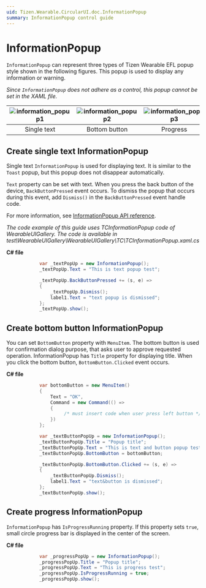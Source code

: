 ```yaml
---
uid: Tizen.Wearable.CircularUI.doc.InformationPopup
summary: InformationPopup control guide
---
```


# InformationPopup
`InformationPopup` can represent three types of Tizen Wearable EFL popup style shown in the following figures. This popup is used to display any information or warning.

*Since `InformationPopup` does not adhere as a control, this popup cannot be set in the XAML file.*

| ![information_popup1](data/information_popup1.png)| ![information_popup2](data/information_popup2.png) | ![information_popup3](data/information_popup3.png) |
|:---------:|:-----------:|:------:|
|Single text|Bottom button|Progress|

## Create single text InformationPopup
Single text `InformationPopup` is used for displaying text. It is similar to the `Toast` popup, but this popup does not disappear automatically.

 `Text` property can be set with text. When you press the back button of the device, `BackButtonPressed` event occurs. To dismiss the popup that occurs during this event, add `Dismiss()` in the `BackButtonPressed` event handle code.

For more information, see [InformationPopup  API reference](https://samsung.github.io/Tizen.CircularUI/api/Tizen.Wearable.CircularUI.Forms.InformationPopup.html).

_The code example of this guide uses TCInformationPopup code of WearableUIGallery. The code is available in test\WearableUIGallery\WearableUIGallery\TC\TCInformationPopup.xaml.cs_

**C# file**
```cs
            var _textPopUp = new InformationPopup();
            _textPopUp.Text = "This is text popup test";

            _textPopUp.BackButtonPressed += (s, e) =>
            {
                _textPopUp.Dismiss();
                label1.Text = "text popup is dismissed";
            };
            _textPopUp.show();
```

## Create bottom button InformationPopup
You can set `BottomButton` property with `MenuItem`. The bottom button is used for confirmation dialog purpose, that asks user to approve requested operation.
InformationPopup has `Title` property for displaying title.
When you click the bottom button, `BottomButton.Clicked` event occurs.

**C# file**
```cs
            var bottomButton = new MenuItem()
            {
                Text = "OK",
                Command = new Command(() =>
                {
                     /* must insert code when user press left button */
                })
            };

            var _textButtonPopUp = new InformationPopup();
            _textButtonPopUp.Title = "Popup title";
            _textButtonPopUp.Text = "This is text and button popup test";
            _textButtonPopUp.BottomButton = bottomButton;

            _textButtonPopUp.BottomButton.Clicked += (s, e) =>
            {
                _textButtonPopUp.Dismiss();
                label1.Text = "text&button is dismissed";
            };
            _textButtonPopUp.show();
```

## Create progress InformationPopup
`InformationPopup`  has `IsProgressRunning` property. If this property sets `true`, small circle progress bar is displayed in the center of the screen.

**C# file**
```cs
            var _progressPopUp = new InformationPopup();
            _progressPopUp.Title = "Popup title";
            _progressPopUp.Text = "This is progress test";
            _progressPopUp.IsProgressRunning = true;
            _progressPopUp.show();
```
